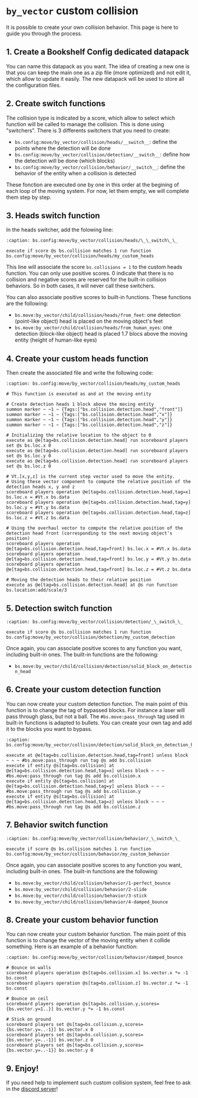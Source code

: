 # `by_vector` custom collision

It is possible to create your own collision behavior. This page is here to guide you through the process.

## 1. Create a Bookshelf Config dedicated datapack

You can name this datapack as you want. The idea of creating a new one is that you can keep the main one as a zip file (more optimized) and not edit it, which allow to update it easily. The new datapack will be used to store all the configuration files.

## 2. Create switch functions

The collision type is indicated by a score, which allow to select which function will be called to manage the collision. This is done using "switchers". There is 3 differents switchers that you need to create:
- `bs.config:move/by_vector/collision/heads/__switch__`: define the points where the detection will be done
- `bs.config:move/by_vector/collision/detection/__switch__`: define how the detection will be done (which blocks)
- `bs.config:move/by_vector/collision/behavior/__switch__`: define the behavior of the entity when a collision is detected

These fonction are executed one by one in this order at the begining of each loop of the moving system. For now, let them empty, we will complete them step by step.

## 3. Heads switch function

In the heads switcher, add the folowing line:

```{code-block} mcfunction
:caption: bs.config:move/by_vector/collision/heads/\_\_switch\_\_

execute if score @s bs.collision matches 1 run function bs.config:move/by_vector/collision/heads/my_custom_heads
```

This line will associate the score `bs.collisions = 1` to the custom heads function. You can only use positive scores. 0 indicate that there is no collision and negative scores are reserved for the built-in collision behaviors. So in both cases, it will never call these switchers.

You can also associate positive scores to built-in functions. These functions are the following:
- `bs.move:by_vector/child/collision/heads/from_feet`: one detection (point-like object) head is placed on the moving object's feet
- `bs.move:by_vector/child/collision/heads/from_human_eyes`: one detection (block-like object) head is placed 1.7 blocs above the moving entity (height of human-like eyes)

## 4. Create your custom heads function

Then create the associated file and write the following code:

```{code-block} mcfunction
:caption: bs.config:move/by_vector/collision/heads/my_custom_heads

# This function is executed as and at the moving entity

# Create detection heads 1 block above the mocing entity
summon marker ~ ~1 ~ {Tags:["bs.collision.detection.head","front"]}
summon marker ~ ~1 ~ {Tags:["bs.collision.detection.head","x"]}
summon marker ~ ~1 ~ {Tags:["bs.collision.detection.head","y"]}
summon marker ~ ~1 ~ {Tags:["bs.collision.detection.head","z"]}

# Initializing the relative location to the object to 0
execute as @e[tag=bs.collision.detection.head] run scoreboard players set @s bs.loc.x 0
execute as @e[tag=bs.collision.detection.head] run scoreboard players set @s bs.loc.y 0
execute as @e[tag=bs.collision.detection.head] run scoreboard players set @s bs.loc.z 0

# Vt.[x,y,z] is the current step vector used to move the entity.
# Using these vector component to compute the relative position of the detection heads x, y and z
scoreboard players operation @e[tag=bs.collision.detection.head,tag=x] bs.loc.x = #Vt.x bs.data
scoreboard players operation @e[tag=bs.collision.detection.head,tag=y] bs.loc.y = #Vt.y bs.data
scoreboard players operation @e[tag=bs.collision.detection.head,tag=z] bs.loc.z = #Vt.z bs.data

# Using the overhaul vector to compute the relative position of the detection head front (corresponding to the next moving object's position)
scoreboard players operation @e[tag=bs.collision.detection.head,tag=front] bs.loc.x = #Vt.x bs.data
scoreboard players operation @e[tag=bs.collision.detection.head,tag=front] bs.loc.y = #Vt.y bs.data
scoreboard players operation @e[tag=bs.collision.detection.head,tag=front] bs.loc.z = #Vt.z bs.data

# Moving the detection heads to their relative position
execute as @e[tag=bs.collision.detection.head] at @s run function bs.location:add/scale/3
```

## 5. Detection switch function

```{code-block} mcfunction
:caption: bs.config:move/by_vector/collision/detection/_\_switch_\_

execute if score @s bs.collision matches 1 run function bs.config:move/by_vector/collision/detection/my_custom_detection
```

Once again, you can associate positive scores to any function you want, including built-in ones. The built-in functions are the following:
- `bs.move:by_vector/child/collision/detection/solid_block_on_detection_head`

## 6. Create your custom detection function

You can now create your custom detection function. The main point of this function is to change the tag of bypassed blocks. For instance a laser will pass through glass, but not a ball. The `#bs.move:pass_through` tag used in built-in functions is adapted to bullets. You can create your own tag and add it to the blocks you want to bypass.

```{code-block} mcfunction
:caption: bs.config:move/by_vector/collision/detection/solid_block_on_detection_head

execute at @e[tag=bs.collision.detection.head,tag=front] unless block ~ ~ ~ #bs.move:pass_through run tag @s add bs.collision
execute if entity @s[tag=bs.collision] at @e[tag=bs.collision.detection.head,tag=x] unless block ~ ~ ~ #bs.move:pass_through run tag @s add bs.collision.x
execute if entity @s[tag=bs.collision] at @e[tag=bs.collision.detection.head,tag=y] unless block ~ ~ ~ #bs.move:pass_through run tag @s add bs.collision.y
execute if entity @s[tag=bs.collision] at @e[tag=bs.collision.detection.head,tag=z] unless block ~ ~ ~ #bs.move:pass_through run tag @s add bs.collision.z
```

## 7. Behavior switch function

```{code-block} mcfunction
:caption: bs.config:move/by_vector/collision/behavior/_\_switch_\_

execute if score @s bs.collision matches 1 run function bs.config:move/by_vector/collision/behavior/my_custom_behavior
```

Once again, you can associate positive scores to any function you want, including built-in ones. The built-in functions are the following:
- `bs.move:by_vector/child/collision/behavior/1-perfect_bounce`
- `bs.move:by_vector/child/collision/behavior/2-slide`
- `bs.move:by_vector/child/collision/behavior/3-stick`
- `bs.move:by_vector/child/collision/behavior/4-damped_bounce`

## 8. Create your custom behavior function

You can now create your custom behavior function. The main point of this function is to change the vector of the moving entity when it collide something. Here is an example of a behavior function:

```{code-block} mcfunction
:caption: bs.config:move/by_vector/collision/behavior/damped_bounce

# Bounce on walls
scoreboard players operation @s[tag=bs.collision.x] bs.vector.x *= -1 bs.const
scoreboard players operation @s[tag=bs.collision.z] bs.vector.z *= -1 bs.const

# Bounce on ceil
scoreboard players operation @s[tag=bs.collision.y,scores={bs.vector.y=1..}] bs.vector.y *= -1 bs.const

# Stick on ground
scoreboard players set @s[tag=bs.collision.y,scores={bs.vector.y=..-1}] bs.vector.x 0
scoreboard players set @s[tag=bs.collision.y,scores={bs.vector.y=..-1}] bs.vector.z 0
scoreboard players set @s[tag=bs.collision.y,scores={bs.vector.y=..-1}] bs.vector.y 0
```

## 9. Enjoy!

If you need help to implement such custom collision system, feel free to ask in the [discord server](https://discord.gg/E8qq6tN)!

